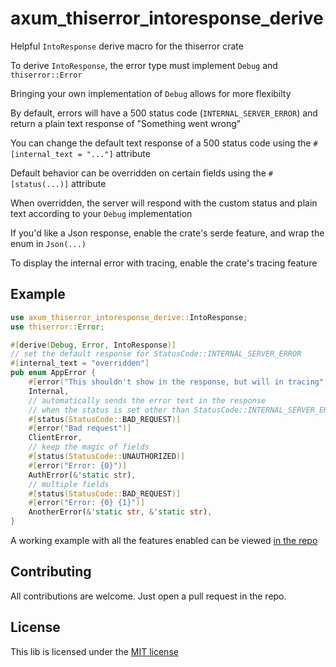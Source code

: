 # axum_thiserror_intoresponse_derive

Helpful `IntoResponse` derive macro for the thiserror crate

To derive `IntoResponse`, the error type must implement `Debug` and `thiserror::Error`

Bringing your own implementation of `Debug` allows for more flexibilty

By default, errors will have a 500 status code (`INTERNAL_SERVER_ERROR`) and return a plain text
response of "Something went wrong"

You can change the default text response of a 500 status code using the `#[internal_text = "..."]` attribute

Default behavior can be overridden on certain fields using the `#[status(...)]` attribute 

When overridden, the server will respond with the custom status and plain text according to your `Debug` implementation

If you'd like a Json response, enable the crate's serde feature, and wrap the enum in `Json(...)`

To display the internal error with tracing, enable the crate's tracing feature

## Example

```rust
use axum_thiserror_intoresponse_derive::IntoResponse;
use thiserror::Error;

#[derive(Debug, Error, IntoResponse)]
// set the default response for StatusCode::INTERNAL_SERVER_ERROR
#[internal_text = "overridden"]
pub enum AppError {
    #[error("This shouldn't show in the response, but will in tracing")]
    Internal,
    // automatically sends the error text in the response
    // when the status is set other than StatusCode::INTERNAL_SERVER_ERROR
    #[status(StatusCode::BAD_REQUEST)]
    #[error("Bad request")]
    ClientError,
    // keep the magic of fields
    #[status(StatusCode::UNAUTHORIZED)]
    #[error("Error: {0}")]
    AuthError(&'static str),
    // multiple fields
    #[status(StatusCode::BAD_REQUEST)]
    #[error("Error: {0} {1}")]
    AnotherError(&'static str, &'static str),
}
```

A working example with all the features enabled can be viewed [in the repo](https://github.com/ozpv/axum_thiserror_intoresponse_derive/blob/main/example/src/main.rs)

## Contributing

All contributions are welcome. Just open a pull request in the repo.

## License

This lib is licensed under the [MIT license](https://github.com/ozpv/axum_thiserror_intoresponse_derive/blob/main/LICENSE)

